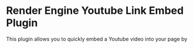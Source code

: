 # Render Engine Youtube Link Embed Plugin

This plugin allows you to quickly embed a Youtube video into your page by 
